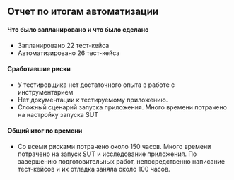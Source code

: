 ## Отчет по итогам автоматизации

#### Что было запланировано и что было сделано
* Запланировано 22 тест-кейса
* Автоматизировано 26 тест-кейса


#### Сработавшие риски
* У тестировщика нет достаточного опыта в работе с инструментарием
* Нет документации к тестируемому приложению. 
* Сложный сценарий запуска приложения. Много времени потрачено на настройку запуска SUT

#### Общий итог по времени
* Со всеми рисками потрачено около 150 часов. Много времени потрачено на запуск SUT и исследование приложения.
  По завершению подготовительных работ, непосредственно написание тест-кейсов и их отладка заняла около 100 часов. 